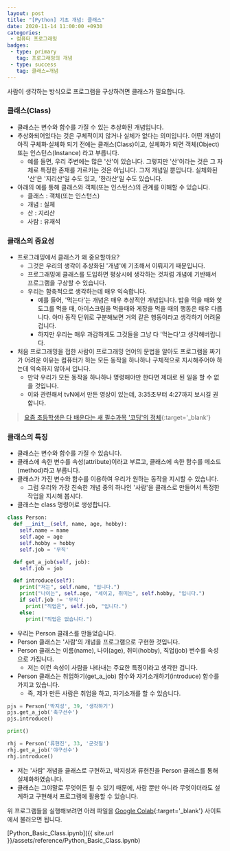 ```yaml
---
layout: post
title: "[Python] 기초 개념: 클래스"
date: 2020-11-14 11:00:00 +0930
categories: 
 - 컴퓨터 프로그래밍
badges:
 - type: primary
   tag: 프로그래밍의 개념
 - type: success
   tag: 클래스=개념
---
```


사람이 생각하는 방식으로 프로그램을 구상하려면 클래스가 필요합니다.

<!--more-->

### 클래스(Class)

- 클래스는 변수와 함수를 가질 수 있는 추상화된 개념입니다.
- 추상화되어있다는 것은 구체적이지 않거나 실체가 없다는 의미입니다. 어떤 개념이 아직 구체화·실체화 되기 전에는 클래스(Class)이고, 실체화가 되면 객체(Object) 또는 인스턴스(Instance) 라고 부릅니다.
  - 예를 들면, 우리 주변에는 많은 '산'이 있습니다. 그렇지만 '산'이라는 것은 그 자체로 특정한 존재를 가르키는 것은 아닙니다. 그저 개념일 뿐입니다. 실체화된 '산'은 '지리산'일 수도 있고, '한라산'일 수도 있습니다.
- 아래의 예를 통해 클래스와 객체(또는 인스턴스)의 관계를 이해할 수 있습니다.
  - 클래스 : 객체(또는 인스턴스)
  - 개념 : 실체
  - 산 : 지리산
  - 사람 : 유재석

### 클래스의 중요성

- 프로그래밍에서 클래스가 왜 중요할까요?
  - 그것은 우리의 생각이 추상화된 '개념'에 기초해서 이뤄지기 때문입니다.
  - 프로그래밍에 클래스를 도입하면 평상시에 생각하는 것처럼 개념에 기반해서 프로그램을 구상할 수 있습니다.
  - 우리는 함축적으로 생각하는데 매우 익숙합니다.
    - 예를 들어, '먹는다'는 개념은 매우 추상적인 개념입니다. 밥을 먹을 때와 핫도그를 먹을 때, 아이스크림을 먹을때와 게장을 먹을 때의 행동은 매우 다릅니다. 아마 동작 단위로 구분해보면 거의 같은 행동이라고 생각하기 어려울 겁니다.
    - 하지만 우리는 매우 과감하게도 그것들을 그냥 다 '먹는다'고 생각해버립니다.
- 처음 프로그래밍을 접한 사람이 프로그래밍 언어의 문법을 알아도 프로그램을 짜기가 어려운 이유는 컴퓨터가 하는 모든 동작을 하나하나 구체적으로 지시해주어야 하는데 익숙하지 않아서 입니다.
  - 만약 우리가 모든 동작을 하나하나 명령해야만 한다면 제대로 된 일을 할 수 없을 것입니다.
  - 이와 관련해서 tvN에서 만든 영상이 있는데, 3:35초부터 4:27까지 보시길 권합니다.
> [요즘 초등학생은 다 배운다는 새 필수과목 '코딩'의 정체](https://www.youtube.com/watch?v=j4HGOpBWvXM){:target='_blank'}

### 클래스의 특징

- 클래스는 변수와 함수를 가질 수 있습니다.
- 클래스에 속한 변수를 속성(attribute)이라고 부르고, 클래스에 속한 함수를 메소드(method)라고 부릅니다.
- 클래스가 가진 변수와 함수를 이용하여 우리가 원하는 동작을 지시할 수 있습니다.
  - 그럼 우리와 가장 친숙한 개념 중의 하나인 '사람'을 클래스로 만들어서 특정한 작업을 지시해 봅시다.
- 클래스는 class 명령어로 생성합니다.

```python
class Person:
  def __init__(self, name, age, hobby):
    self.name = name
    self.age = age
    self.hobby = hobby
    self.job = '무직'

  def get_a_job(self, job):
    self.job = job

  def introduce(self):
    print("저는", self.name, "입니다.")
    print("나이는", self.age, "세이고, 취미는", self.hobby, "입니다.")
    if self.job != '무직':
      print("직업은", self.job, "입니다.")
    else:
      print("직업은 없습니다.")
```

- 우리는 Person 클래스를 만들었습니다.
- Person 클래스는 '사람'의 개념을 프로그램으로 구현한 것입니다.
- Person 클래스는 이름(name), 나이(age), 취미(hobby), 직업(job) 변수를 속성으로 가집니다.
  - 저는 이런 속성이 사람을 나타내는 주요한 특징이라고 생각한 겁니다.
- Person 클래스는 취업하기(get_a_job) 함수와 자기소개하기(introduce) 함수를 가지고 있습니다.
  - 즉, 제가 만든 사람은 취업을 하고, 자기소개를 할 수 있습니다.

```python
pjs = Person('박지성', 39, '생각하기')
pjs.get_a_job('축구선수')
pjs.introduce()

print()

rhj = Person('류현진', 33, '군것질')
rhj.get_a_job('야구선수')
rhj.introduce()
```
- 저는 '사람' 개념을 클래스로 구현하고, 박지성과 류현진을 Person 클래스를 통해 실체화하였습니다.
- 클래스는 그야말로 무엇이든 될 수 있기 때문에, 사람 뿐만 아니라 무엇이더라도 설계하고 구현해서 프로그램에 활용할 수 있습니다.

위 프로그램들을 실행해보려면 아래 파일을 [Google Colab](https://colab.research.google.com){:target='_blank'} 사이트에서 불러오면 됩니다.

[Python_Basic_Class.ipynb]({{ site.url }}/assets/reference/Python_Basic_Class.ipynb)